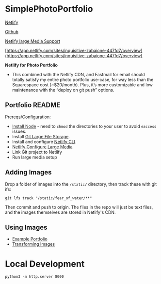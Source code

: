 # SimplePhotoPortfolio

[Netlify](https://app.netlify.com/sites/inquisitive-zabaione-447fd7/overview) 

[Github](https://github.com/samclayj/SimplePhotoPortfolio/tree/main) 

[Netlify large Media Support](https://app.netlify.com/sites/inquisitive-zabaione-447fd7/large-media) 

[https://app.netlify.com/sites/inquisitive-zabaione-447fd7/overview](https://app.netlify.com/sites/inquisitive-zabaione-447fd7/overview) 

**Netlify for Photo Portfolio**

* This combined with the Netlify CDN, and Fastmail for email should totally satisfy my entire photo portfolio use-case, for way less than the Squarespace cost (~$20/month). Plus, it’s more customizable and low maintenance with the “deploy on git push” options.


## Portfolio README

Prereqs/Configuration:

- [Install Node](https://nodejs.org/en/download/) - need to `chmod` the directories to your user to avoid `eaccess` issues.
- Install [Git Large File Storage](https://git-lfs.github.com).
- Install and configure [Netlify CLI](https://docs.netlify.com/cli/get-started/#authentication).
- [Netlify Configure Large Media](https://docs.netlify.com/large-media/setup/)
- Link Git project to Netlify
- Run large media setup

## Adding Images

Drop a folder of images into the `/static/` directory, then track these with git ifs:

```
git lfs track "/static/fear_of_water/**"
```

Then commit and push to origin. The files in the repo will just be text files, and the images themselves are stored in Netlify's CDN.

## Using Images

- [Example Portfolio](https://github.com/netlify/netlify-photo-gallery)
- [Transforming Images](https://docs.netlify.com/large-media/transform-images/)


# Local Development

```
python3 -m http.server 8000
```
